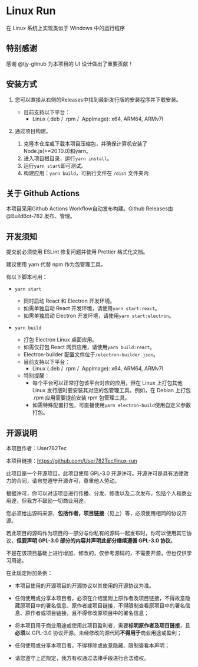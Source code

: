 # Linux Run

在 Linux 系统上实现类似于 Windows 中的运行程序

## 特别感谢

感谢 @tjy-gitnub 为本项目的 UI 设计做出了重要贡献！

## 安装方式

1. 您可以直接从右侧的Releases中找到最新发行版的安装程序并下载安装。

    - 目前支持以下平台：
        - Linux (.deb / .rpm / .AppImage): x64, ARM64, ARMv7l

2. 通过项目构建。

    1. 克隆本仓库或下载本项目压缩包，并确保计算机安装了Node.js(>=20.10.0)和yarn。
    2. 进入项目根目录，运行`yarn install`。
    3. 运行`yarn start`即可测试。
    4. 构建应用：`yarn build`，可执行文件在 `/dist` 文件夹内

## 关于 Github Actions

本项目采用Github Actions Workflow自动发布构建。Github Releases由 @BuildBot-782 发布、管理。

## 开发须知

提交前必须使用 ESLint 修复问题并使用 Prettier 格式化文档。

建议使用 yarn 代替 npm 作为包管理工具。

有以下脚本可用：

-   `yarn start`

    -   同时启动 React 和 Electron 开发环境。
    -   如需单独启动 React 开发环境，请使用`yarn start:react`。
    -   如需单独启动 Electron 开发环境，请使用`yarn start:electron`。

-   `yarn build`
    -   打包 Electron Linux 桌面应用。
    -   如需仅打包 React 网页应用，请使用`yarn build:react`。
    -   Electron-builder 配置文件位于`/electron-builder.json`。
    -   目前支持以下平台：
        -   Linux (.deb / .rpm / .AppImage): x64, ARM64, ARMv7l
    -   特别提醒：
        -   每个平台可以正常打包该平台对应的应用，但在 Linux 上打包其他 Linux 发行版时要安装其对应的包管理工具。例如，在 Debian 上打包 .rpm 应用需要提前安装 rpm 包管理工具。
        -   如需特殊配置打包，可直接使用`yarn electron-build`使用自定义参数打包。

## 开源说明

本项目作者：User782Tec

本项目链接：<https://github.com/User782Tec/linux-run>

此项目是一个开源项目。此项目使用 GPL-3.0 开源许可。开源许可是具有法律效力的合同，请自觉遵守开源许可，尊重他人劳动。

根据许可，你可以对该项目进行传播、分发、修改以及二次发布，包括个人和商业用途，但我方不鼓励一切商业用途。

您必须给出源码来源，**包括作者，项目链接**（见上）等，必须使用相同的协议开源。

若此项目的源码作为项目的一部分与你私有的源码一起发布时，你可以使用其它协议，**但要声明 GPL-3.0 部分的内容并声明此部分继续遵循 GPL-3.0 协议**。

不是在该项目基础上进行增加、修改的，仅参考源码的，不需要开源，但也仅供学习用途。

在此规定附加条例：

-   本项目使用的开源项目的开源协议以其使用的开源协议为准。

-   任何使用或分享本项目者，必须在介绍里附上原作者及项目链接，不得故意隐藏原项目中的署名信息、原作者或项目链接，不得限制查看原项目中的署名信息、原作者或项目链接，且不得修改原项目中的署名信息；

-   将本项目用于商业用途或使用此项目盈利者，需要**标明原作者及项目链接**，且**必须**以 GPL-3.0 协议开源。未经修改的源代码**不得用于**商业用途或盈利；

-   任何使用或分享本项目者，不得移除或故意隐藏、限制查看本声明；

-   请您遵守上述规定，我方有权通过法律手段进行合法维权。
